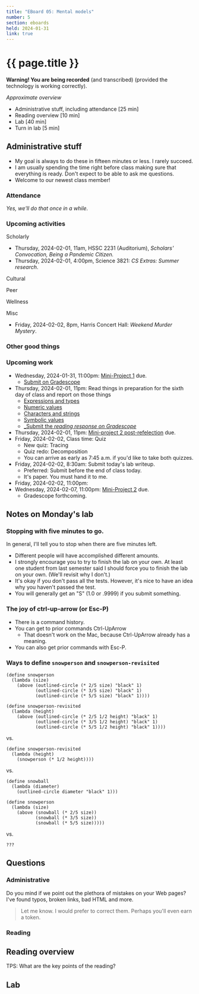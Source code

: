 ```yaml
---
title: "EBoard 05: Mental models"
number: 5
section: eboards
held: 2024-01-31
link: true
---
```

# {{ page.title }}

**Warning! You are being recorded** (and transcribed) (provided the technology
is working correctly).

_Approximate overview_

* Administrative stuff, including attendance [25 min]
* Reading overview [10 min]
* Lab [40 min]
* Turn in lab [5 min]

Administrative stuff
--------------------

* My goal is always to do these in fifteen minutes or less. 
  I rarely succeed.
* I am usually spending the time right before class making sure that
  everything is ready. Don't expect to be able to ask me questions.
* Welcome to our newest class member!

### Attendance

_Yes, we'll do that once in a while._

### Upcoming activities

Scholarly

* Thursday, 2024-02-01, 11am, HSSC 2231 (Auditorium), 
  _Scholars' Convocation, Being a Pandemic Citizen._
* Thursday, 2024-02-01, 4:00pm, Science 3821:
  _CS Extras: Summer research_.

Cultural

Peer

Wellness

Misc

* Friday, 2024-02-02, 8pm, Harris Concert Hall:
  _Weekend Murder Mystery_.

### Other good things

### Upcoming work

* Wednesday, 2024-01-31, 11:00pm: [Mini-Project 1](../mps/mp01) due.
    * [Submit on Gradescope](https://www.gradescope.com/courses/690100/assignments/4014689/)
* Thursday, 2024-02-01, 11pm: Read things in preparation for the sixth day of 
  class and report on those things
    * [Expressions and types](../readings/exprs-and-types)
    * [Numeric values](../readings/numbers)
    - [Characters and strings](../readings/strings)
    - [Symbolic values](..//readings/symbols)
    * [_Submit the _reading response on Gradescope_](...)
* Thursday, 2024-02-01, 11pm: [Mini-project 2 post-refelection](...) due.
* Friday, 2024-02-02, Class time: Quiz
    * New quiz: Tracing
    * Quiz redo: Decomposition
    * You can arrive as early as 7:45 a.m. if you'd like to take both quizzes.
* Friday, 2024-02-02, 8:30am: Submit today's lab writeup.
    * Preferred: Submit before the end of class today.
    * It's paper. You must hand it to me.
* Friday, 2024-02-02, 11:00pm: 
* Wednesday, 2024-02-07, 11:00pm: [Mini-Project 2](../mps/mp02) due.
    * Gradescope forthcoming.

Notes on Monday's lab
---------------------

### Stopping with five minutes to go.

In general, I'll tell you to stop when there are five minutes left.

* Different people will have accomplished different amounts.
* I strongly encourage you to try to finish the lab on your own. At
  least one student from last semester said I should force you to
  finish the lab on your own. (We'll revisit why I don't.)
* It's okay if you don't pass all the tests. However, it's nice to
  have an idea why you haven't passed the test.
* You will generally get an "S" (1.0 or .9999) if you submit something.

### The joy of ctrl-up-arrow (or Esc-P)

* There is a command history.
* You can get to prior commands Ctrl-UpArrow 
    * That doesn't work on the Mac, because Ctrl-UpArrow already has
      a meaning.
* You can also get prior commands with Esc-P.

### Ways to define `snowperson` and `snowperson-revisited`

```
(define snowperson
  (lambda (size)
    (above (outlined-circle (* 2/5 size) "black" 1)
           (outlined-circle (* 3/5 size) "black" 1)
           (outlined-circle (* 5/5 size) "black" 1))))

(define snowperson-revisited
  (lambda (height)
    (above (outlined-circle (* 2/5 1/2 height) "black" 1)
           (outlined-circle (* 3/5 1/2 height) "black" 1)
           (outlined-circle (* 5/5 1/2 height) "black" 1))))
```

vs.

```
(define snowperson-revisited
  (lambda (height)
    (snowperson (* 1/2 height))))
```

vs.

```
(define snowball
  (lambda (diameter)
    (outlined-circle diameter "black" 1)))

(define snowperson
  (lambda (size)
    (above (snowball (* 2/5 size))
           (snowball (* 3/5 size))
           (snowball (* 5/5 size)))))
```

vs.

```
???
```

Questions
---------

### Administrative

Do you mind if we point out the plethora of mistakes on your Web pages?
I've found typos, broken links, bad HTML and more.

> Let me know. I would prefer to correct them. Perhaps you'll even
  earn a token.

### Reading

Reading overview
----------------

TPS: What are the key points of the reading?

Lab
---
